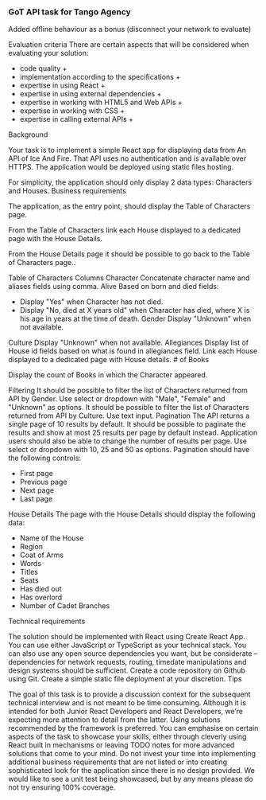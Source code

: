 ### GoT API task for Tango Agency

Added offline behaviour as a bonus (disconnect your network to evaluate)

Evaluation criteria
There are certain aspects that will be considered when evaluating your solution:
- code quality +
- implementation according to the specifications +
- expertise in using React +
- expertise in using external dependencies + 
- expertise in working with HTML5 and Web APIs +
- expertise in working with CSS +
- expertise in calling external APIs +


Background

Your task is to implement a simple React app for displaying data from An API of Ice And
Fire. That API uses no authentication and is available over HTTPS. The application would
be deployed using static files hosting.

For simplicity, the application should only display 2 data types: Characters and Houses.
Business requirements

The application, as the entry point, should display the Table of Characters page.

From the Table of Characters link each House displayed to a dedicated page with the House
Details.

From the House Details page it should be possible to go back to the Table of Characters
page..


Table of Characters
Columns
Character
Concatenate character name and aliases fields using comma.
Alive
Based on born and died fields:
- Display "Yes" when Character has not died.
- Display "No, died at X years old" when Character has died, where X is his age in years
at the time of death.
Gender
Display "Unknown" when not available.

Culture
Display "Unknown" when not available.
Allegiances
Display list of House id fields based on what is found in allegiances field.
Link each House displayed to a dedicated page with House details.
\# of Books

Display the count of Books in which the Character appeared.

Filtering
It should be possible to filter the list of Characters returned from API by Gender.
Use select or dropdown with "Male", "Female" and "Unknown" as options.
It should be possible to filter the list of Characters returned from API by Culture.
Use text input.
Pagination
The API returns a single page of 10 results by default. It should be possible to paginate the
results and show at most 25 results per page by default instead.
Application users should also be able to change the number of results per page.
Use select or dropdown with 10, 25 and 50 as options.
Pagination should have the following controls:
- First page
- Previous page
- Next page
- Last page

House Details
The page with the House Details should display the following data:
- Name of the House
- Region
- Coat of Arms
- Words
- Titles
- Seats
- Has died out
- Has overlord
- Number of Cadet Branches

Technical requirements

The solution should be implemented with React using Create React App.
You can use either JavaScript or TypeScript as your technical stack.
You can also use any open source dependencies you want, but be considerate –
dependencies for network requests, routing, timedate manipulations and design systems
should be sufficient.
Create a code repository on Github using Git.
Create a simple static file deployment at your discretion.
Tips

The goal of this task is to provide a discussion context for the subsequent technical interview
and is not meant to be time consuming. Although it is intended for both Junior React
Developers and React Developers, we’re expecting more attention to detail from the latter.
Using solutions recommended by the framework is preferred. You can emphasise on certain
aspects of the task to showcase your skills, either through cleverly using React built in
mechanisms or leaving TODO notes for more advanced solutions that come to your mind.
Do not invest your time into implementing additional business requirements that are not listed
or into creating sophisticated look for the application since there is no design provided. We
would like to see a unit test being showcased, but by any means please do not try ensuring
100% coverage.

